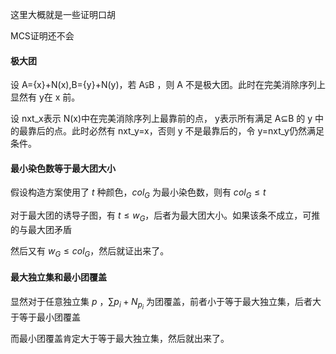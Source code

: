 这里大概就是一些证明口胡

MCS证明还不会

#### 极大团

设 A=\{x\}+N(x),B=\{y\}+N(y)，若 A⫋B ，则 A 不是极大团。此时在完美消除序列上显然有 y在 x 前。

设 nxt_x表示 N(x)中在完美消除序列上最靠前的点， y表示所有满足 A⊆B 的 y 中的最靠后的点。此时必然有 nxt_y=x，否则 y 不是最靠后的，令 y=nxt_y仍然满足条件。

#### 最小染色数等于最大团大小

假设构造方案使用了 $t$ 种颜色，$col_G$ 为最小染色数，则有 $col_G\leq t$

对于最大团的诱导子图，有 $t\leq w_G$，后者为最大团大小。如果该条不成立，可推的与最大团矛盾

然后又有 $w_G\leq col_G$，然后就证出来了。

#### 最大独立集和最小团覆盖

显然对于任意独立集 $p$ ，$\sum p_i+N_{p_i}$ 为团覆盖，前者小于等于最大独立集，后者大于等于最小团覆盖

而最小团覆盖肯定大于等于最大独立集，然后就出来了。